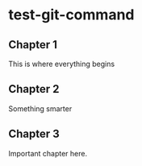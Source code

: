 # test-git-command

## Chapter 1

This is where everything begins

## Chapter 2

Something smarter

## Chapter 3

Important chapter here.
